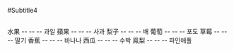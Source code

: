 #Subtitle4

##

水果 -- -- -- 과일
蘋果 -- -- -- 사과
梨子 -- -- -- 배
葡萄 -- -- -- 포도
草莓 -- -- -- 딸기
香蕉 -- -- -- 바나나
西瓜 -- -- -- 수박
鳯梨 -- -- -- 파인애풀
